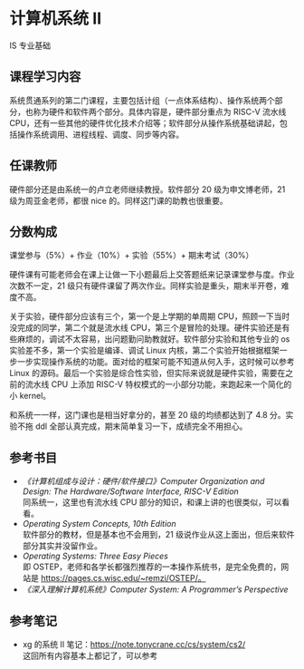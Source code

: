# 计算机系统 Ⅱ
<div class="badges">
<span class="badge is-badge">IS 专业基础</span>
</div>

## 课程学习内容
系统贯通系列的第二门课程，主要包括计组（一点体系结构）、操作系统两个部分，也称为硬件和软件两个部分。具体内容是，硬件部分重点为 RISC-V 流水线 CPU，还有一些其他的硬件优化技术介绍等；软件部分从操作系统基础讲起，包括操作系统调用、进程线程、调度、同步等内容。

## 任课教师
硬件部分还是由系统一的卢立老师继续教授。软件部分 20 级为申文博老师，21 级为周亚金老师，都很 nice 的。同样这门课的助教也很重要。

## 分数构成
课堂参与（5%）+ 作业（10%）+ 实验（55%）+ 期末考试（30%）

硬件课有可能老师会在课上让做一下小题最后上交答题纸来记录课堂参与度。作业次数不一定，21 级只有硬件课留了两次作业。同样实验是重头，期末半开卷，难度不高。

关于实验，硬件部分应该有三个，第一个是上学期的单周期 CPU，照顾一下当时没完成的同学，第二个就是流水线 CPU，第三个是冒险的处理。硬件实验还是有些麻烦的，调试不太容易，出问题勤问助教就好。软件部分实验和其他专业的 os 实验差不多，第一个实验是编译、调试 Linux 内核，第二个实验开始根据框架一步一步实现操作系统的功能。面对给的框架可能不知道从何入手，这时候可以参考 Linux 的源码。最后一个实验是综合性实验，但实际来说就是硬件实验，需要在之前的流水线 CPU 上添加 RISC-V 特权模式的一小部分功能，来跑起来一个简化的小 kernel。

和系统一一样，这门课也是相当好拿分的，甚至 20 级的均绩都达到了 4.8 分。实验不拖 ddl 全部认真完成，期末简单复习一下，成绩完全不用担心。

## 参考书目
- *《计算机组成与设计：硬件/软件接口》Computer Organization and Design: The Hardware/Software Interface, RISC-V Edition*  
    同系统一，这里也有流水线 CPU 部分的知识，和课上讲的也很类似，可以看看。
- *Operating System Concepts, 10th Edition*  
    软件部分的教材，但是基本也不会用到，21 级说作业从这上面出，但后来软件部分其实并没留作业。
- *Operating Systems: Three Easy Pieces*  
    即 OSTEP，老师和各学长都强烈推荐的一本操作系统书，是完全免费的，网站是 https://pages.cs.wisc.edu/~remzi/OSTEP/。
- *《深入理解计算机系统》Computer System: A Programmer’s Perspective*  

## 参考笔记
- xg 的系统 Ⅱ 笔记：https://note.tonycrane.cc/cs/system/cs2/  
    这回所有内容基本上都记了，可以参考
